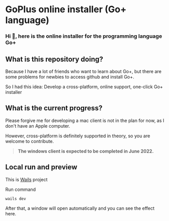 # GoPlus online installer (Go+ language)

### Hi 👋, here is the online installer for the programming language Go+

## What is this repository doing?

Because I have a lot of friends who want to learn about Go+, 
but there are some problems for newbies to access github and install Go+.

So I had this idea: Develop a cross-platform, online support, one-click Go+ installer

## What is the current progress?

Please forgive me for developing a mac client is not in the plan for now,
as I don't have an Apple computer.

However, cross-platform is definitely supported in theory,
so you are welcome to contribute.

> **The windows client is expected to be completed in June 2022.**

## Local run and preview

This is <a href="https://github.com/wailsapp/wails" target="_blank">Wails</a> project

Run command

```bash
wails dev
```

After that, a window will open automatically and you can see the effect here.